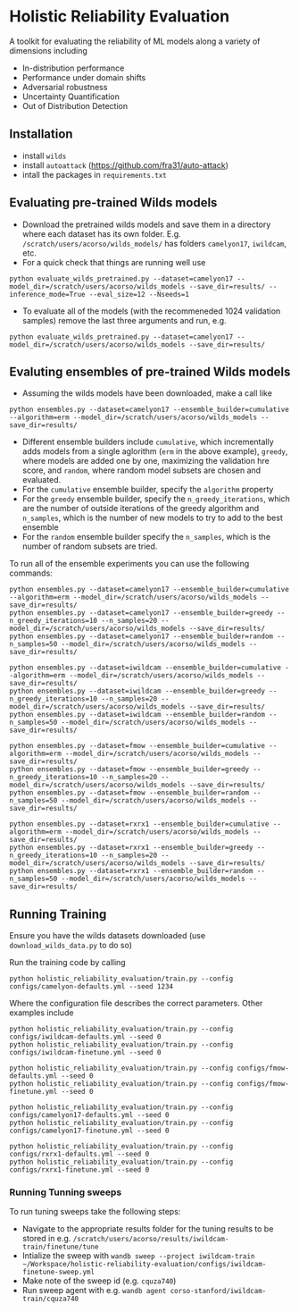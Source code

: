 # Holistic Reliability Evaluation

A toolkit for evaluating the reliability of ML models along a variety of dimensions including

* In-distribution performance
* Performance under domain shifts
* Adversarial robustness
* Uncertainty Quantification
* Out of Distribution Detection

## Installation
* install `wilds`
* install `autoattack` (https://github.com/fra31/auto-attack)
* intall the packages in `requirements.txt`

## Evaluating pre-trained Wilds models
* Download the pretrained wilds models and save them in a directory where each dataset has its own folder. E.g. `/scratch/users/acorso/wilds_models/` has folders `camelyon17`, `iwildcam`, etc.
* For a quick check that things are running well use
```
python evaluate_wilds_pretrained.py --dataset=camelyon17 --model_dir=/scratch/users/acorso/wilds_models --save_dir=results/ --inference_mode=True --eval_size=12 --Nseeds=1
```
* To evaluate all of the models (with the recommeneded 1024 validation samples) remove the last three arguments and run, e.g.
```
python evaluate_wilds_pretrained.py --dataset=camelyon17 --model_dir=/scratch/users/acorso/wilds_models --save_dir=results/
```

## Evaluting ensembles of pre-trained Wilds models
* Assuming the wilds models have been downloaded, make a call like
```
python ensembles.py --dataset=camelyon17 --ensemble_builder=cumulative --algorithm=erm --model_dir=/scratch/users/acorso/wilds_models --save_dir=results/
```
* Different ensemble builders include `cumulative`, which incrementally adds models from a single aglorithm (`erm` in the above example), `greedy`, where models are added one by one, maximizing the validation hre score, and `random`, where random model subsets are chosen and evaluated.
* For the `cumulative` ensemble builder, specify the `algorithm` property
* For the `greedy` ensemble builder, specify the `n_greedy_iterations`, which are the number of outside iterations of the greedy algorithm and `n_samples`, which is the number of new models to try to add to the best ensemble
* For the `random` ensemble builder specify the `n_samples`, which is the number of random subsets are tried. 

To run all of the ensemble experiments you can use the following commands:
```
python ensembles.py --dataset=camelyon17 --ensemble_builder=cumulative --algorithm=erm --model_dir=/scratch/users/acorso/wilds_models --save_dir=results/
python ensembles.py --dataset=camelyon17 --ensemble_builder=greedy --n_greedy_iterations=10 --n_samples=20 --model_dir=/scratch/users/acorso/wilds_models --save_dir=results/
python ensembles.py --dataset=camelyon17 --ensemble_builder=random --n_samples=50 --model_dir=/scratch/users/acorso/wilds_models --save_dir=results/

python ensembles.py --dataset=iwildcam --ensemble_builder=cumulative --algorithm=erm --model_dir=/scratch/users/acorso/wilds_models --save_dir=results/
python ensembles.py --dataset=iwildcam --ensemble_builder=greedy --n_greedy_iterations=10 --n_samples=20 --model_dir=/scratch/users/acorso/wilds_models --save_dir=results/
python ensembles.py --dataset=iwildcam --ensemble_builder=random --n_samples=50 --model_dir=/scratch/users/acorso/wilds_models --save_dir=results/

python ensembles.py --dataset=fmow --ensemble_builder=cumulative --algorithm=erm --model_dir=/scratch/users/acorso/wilds_models --save_dir=results/
python ensembles.py --dataset=fmow --ensemble_builder=greedy --n_greedy_iterations=10 --n_samples=20 --model_dir=/scratch/users/acorso/wilds_models --save_dir=results/
python ensembles.py --dataset=fmow --ensemble_builder=random --n_samples=50 --model_dir=/scratch/users/acorso/wilds_models --save_dir=results/

python ensembles.py --dataset=rxrx1 --ensemble_builder=cumulative --algorithm=erm --model_dir=/scratch/users/acorso/wilds_models --save_dir=results/
python ensembles.py --dataset=rxrx1 --ensemble_builder=greedy --n_greedy_iterations=10 --n_samples=20 --model_dir=/scratch/users/acorso/wilds_models --save_dir=results/
python ensembles.py --dataset=rxrx1 --ensemble_builder=random --n_samples=50 --model_dir=/scratch/users/acorso/wilds_models --save_dir=results/
```

## Running Training
Ensure you have the wilds datasets downloaded (use `download_wilds_data.py` to do so)

Run the training code by calling
```
python holistic_reliability_evaluation/train.py --config configs/camelyon-defaults.yml --seed 1234
```

Where the configuration file describes the correct parameters. Other examples include
```
python holistic_reliability_evaluation/train.py --config configs/iwildcam-defaults.yml --seed 0
python holistic_reliability_evaluation/train.py --config configs/iwildcam-finetune.yml --seed 0

python holistic_reliability_evaluation/train.py --config configs/fmow-defaults.yml --seed 0
python holistic_reliability_evaluation/train.py --config configs/fmow-finetune.yml --seed 0

python holistic_reliability_evaluation/train.py --config configs/camelyon17-defaults.yml --seed 0
python holistic_reliability_evaluation/train.py --config configs/camelyon17-finetune.yml --seed 0

python holistic_reliability_evaluation/train.py --config configs/rxrx1-defaults.yml --seed 0
python holistic_reliability_evaluation/train.py --config configs/rxrx1-finetune.yml --seed 0
```

### Running Tunning sweeps
To run tuning sweeps take the following steps:
* Navigate to the appropriate results folder for the tuning results to be stored in e.g. `/scratch/users/acorso/results/iwildcam-train/finetune/tune`
* Intialize the sweep with `wandb sweep --project iwildcam-train ~/Workspace/holistic-reliability-evaluation/configs/iwildcam-finetune-sweep.yml`
* Make note of the sweep id (e.g. `cquza740`)
* Run sweep agent with e.g. `wandb agent corso-stanford/iwildcam-train/cquza740`

